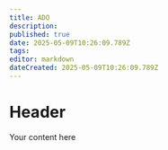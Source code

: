 ```yaml
---
title: ADO
description: 
published: true
date: 2025-05-09T10:26:09.789Z
tags: 
editor: markdown
dateCreated: 2025-05-09T10:26:09.789Z
---
```


# Header
Your content here